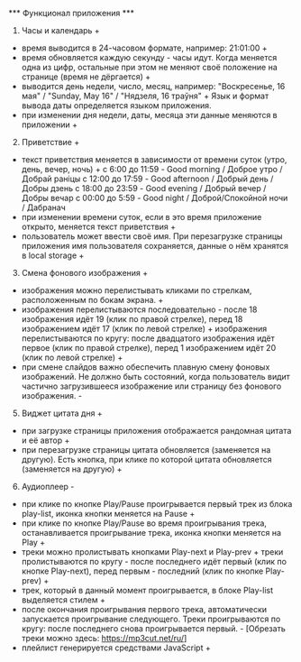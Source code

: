 *** Функционал приложения ***

1. Часы и календарь +
* время выводится в 24-часовом формате, например: 21:01:00 +
* время обновляется каждую секунду - часы идут. Когда меняется одна из цифр, остальные при этом не меняют своё положение на странице (время не дёргается) +
* выводится день недели, число, месяц, например: "Воскресенье, 16 мая" / "Sunday, May 16" / "Нядзеля, 16 траўня" +
Язык и формат вывода даты определяется языком приложения.
* при изменении дня недели, даты, месяца эти данные меняются в приложении +

2. Приветствие +
* текст приветствия меняется в зависимости от времени суток (утро, день, вечер, ночь) +
с 6:00 до 11:59 - Good morning / Доброе утро / Добрай раніцы
с 12:00 до 17:59 - Good afternoon / Добрый день / Добры дзень
с 18:00 до 23:59 - Good evening / Добрый вечер / Добры вечар
с 00:00 до 5:59 - Good night / Доброй/Спокойной ночи / Дабранач
* при изменении времени суток, если в это время приложение открыто, меняется текст приветствия +
* пользователь может ввести своё имя. При перезагрузке страницы приложения имя пользователя сохраняется, данные о нём хранятся в local storage +

3. Смена фонового изображения +
* изображения можно перелистывать кликами по стрелкам, расположенным по бокам экрана. +
* изображения перелистываются последовательно - после 18 изображения идёт 19 (клик по правой стрелке), перед 18 изображением идёт 17 (клик по левой стрелке) +
изображения перелистываются по кругу: после двадцатого изображения идёт первое (клик по правой стрелке), перед 1 изображением идёт 20 (клик по левой стрелке) +
* при смене слайдов важно обеспечить плавную смену фоновых изображений. Не должно быть состояний, когда пользователь видит частично загрузившееся изображение или страницу без фонового изображения. -


5. Виджет цитата дня +
* при загрузке страницы приложения отображается рандомная цитата и её автор +
* при перезагрузке страницы цитата обновляется (заменяется на другую). Есть кнопка, при клике по которой цитата обновляется (заменяется на другую) +

6. Аудиоплеер -
* при клике по кнопке Play/Pause проигрывается первый трек из блока play-list, иконка кнопки меняется на Pause +
* при клике по кнопке Play/Pause во время проигрывания трека, останавливается проигрывание трека, иконка кнопки меняется на Play +
* треки можно пролистывать кнопками Play-next и Play-prev +
треки пролистываются по кругу - после последнего идёт первый (клик по кнопке Play-next), перед первым - последний (клик по кнопке Play-prev) +
* трек, который в данный момент проигрывается, в блоке Play-list выделяется стилем +
* после окончания проигрывания первого трека, автоматически запускается проигрывание следующего. Треки проигрываются по кругу: после последнего снова проигрывается первый. -
[Обрезать треки можно здесь: https://mp3cut.net/ru/]  
* плейлист генерируется средствами JavaScript +
